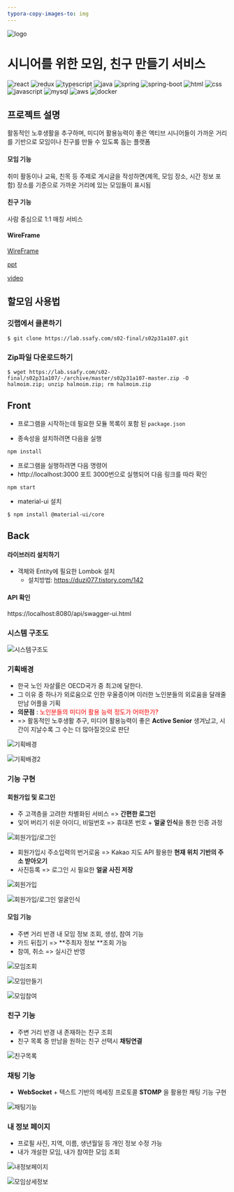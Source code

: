 ```yaml
---
typora-copy-images-to: img
---
```


![logo](./readme/img/logo.jpg)

# 시니어를 위한 모임, 친구 만들기 서비스

![react](https://img.shields.io/badge/react-4.1.2-blue?logo=React)
![redux](https://img.shields.io/badge/redux-7.2.0-blue?logo=redux)
![typescript](https://img.shields.io/badge/typescript-3.7.3-blue?logo=typescript)
![java](https://img.shields.io/badge/java-1.8.0-orange?logo=java)
![spring](https://img.shields.io/badge/spring-4.6.1-yellow?logo=spring)
![spring-boot](https://img.shields.io/badge/springboot-2.3.0-yellow?logo=spring)
![html](https://img.shields.io/badge/html-html5-red?logo=html5)
![css](https://img.shields.io/badge/css-css3-red?logo=css3)
![javascript](https://img.shields.io/badge/javascript-es6-red?logo=jvascript)
![mysql](https://img.shields.io/badge/mysql-8.0.19-yellowgreen?logo=mysql)
![aws](https://img.shields.io/badge/aws%20-ec2-ff69b4?logo=Amazon)
![docker](https://img.shields.io/badge/docker%20-19.03.9-ff69b4?logo=docker)

## 프로젝트 설명

활동적인 노후생활을 추구하며, 미디어 활용능력이 좋은 액티브 시니어들이 가까운 거리를 기반으로 모임이나 친구를 만들 수 있도록 돕는 플랫폼

#### 모임 기능 

취미 활동이나 교육, 친목 등 주제로 게시글을 작성하면(제목, 모임 장소, 시간 정보 포함) 장소를 기준으로 가까운 거리에 있는 모임들이 표시됨

#### 친구 기능

사람 중심으로 1:1 매칭 서비스

#### WireFrame

[WireFrame](readme/wireframe.md)

[ppt](발표/할모임발표.pptx)

[video](발표/할모임최종.mp4)


## 할모임 사용법

### 깃랩에서 클론하기

```
$ git clone https://lab.ssafy.com/s02-final/s02p31a107.git
```

### Zip파일 다운로드하기

```
$ wget https://lab.ssafy.com/s02-final/s02p31a107/-/archive/master/s02p31a107-master.zip -O halmoim.zip; unzip halmoim.zip; rm halmoim.zip
```

## Front 

- 프로그램을 시작하는데 필요한 모듈 목록이 포함 된 `package.json`

- 종속성을 설치하려면 다음을 실행

```
npm install
```

- 프로그램을 실행하려면 다음 명령어
- http://localhost:3000 포트 3000번으로 실행되어 다음 링크를 따라 확인

```
npm start
```

- material-ui 설치

```
$ npm install @material-ui/core
```

## Back

#### 라이브러리 설치하기

- 객체와 Entity에 필요한 Lombok 설치
  - 설치방법: https://duzi077.tistory.com/142

#### API 확인

https://localhost:8080/api/swagger-ui.html



### 시스템 구조도

![시스템구조도](readme/img/architecture.png)



### 기획배경

- 한국 노인 자살률은 OECD국가 중 최고에 달한다.
- 그 이유 중 하나가 외로움으로 인한 우울증이며
  이러한 노인분들의 외로움을 달래줄 만남 어플을 기획
- **의문점** : <span style="color:red">노인분들의 미디어 활용 능력 정도가 어떠한가?</span>
- =>  활동적인 노후생활 추구, 미디어 활용능력이 좋은 **Active Senior** 생겨났고, 시간이 지날수록 그 수는 더 많아질것으로 판단

![기획배경](readme/img/plan_background.png)

![기획배경2](readme/img/plan_background2.png)



### 기능 구현

#### 회원가입 및 로그인

- 주 고객층을 고려한 차별화된 서비스 =>  **간편한 로그인**
- 잊어 버리기 쉬운 아이디, 비밀번호 => 휴대폰 번호 + **얼굴 인식**을 통한 인증 과정

![회원가입/로그인](readme/img/member_plan.png)

- 회원가입시 주소입력의 번거로움 => Kakao 지도 API 활용한 **현재 위치 기반의 주소 받아오기**
- 사진등록 => 로그인 시 필요한 **얼굴 사진 저장**

![회원가입](readme/img/register.png)

![회원가입/로그인 얼굴인식](readme/img/face_login.png)



#### 모임 기능

- 주변 거리 반경 내 모임 정보 조회, 생성, 참여 기능
- 카드 뒤집기 => **주최자 정보 **조회 가능
- 참여, 취소 => 실시간 반영

![모임조회](readme/img/moim_select.png)

![모임만들기](readme/img/moim_add.png)

![모임참여](readme/img/moim_join.png)



### 친구 기능

- 주변 거리 반경 내 존재하는 친구 조회
- 친구 목록 중 만남을 원하는 친구 선택시 **채팅연결**

![친구목록](readme/img/friend_list.png)



### 채팅 기능

- **WebSocket** + 텍스트 기반의 메세징 프로토콜 **STOMP** 을 활용한 채팅 기능 구현

![채팅기능](readme/img/chat_list.png)



### 내 정보 페이지

- 프로필 사진, 지역, 이름, 생년월일 등 개인 정보 수정 가능
- 내가 개설한 모임, 내가 참여한 모임 조회

![내정보페이지](readme/img/mypage.png)

![모임상세정보](readme/img/mypage_moim_detail.png)

